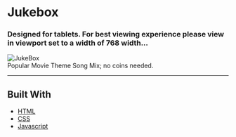 # Jukebox
### Designed for tablets. For best viewing experience please view in viewport set to a width of 768 width...
![JukeBox](https://user-images.githubusercontent.com/28759418/36216080-c5fb1e18-117b-11e8-9cab-37ff3dd9c693.png)
<br/>
Popular Movie Theme Song Mix; no coins needed.
<hr/>

## Built With

* [HTML]()
* [CSS]() 
* [Javascript]() 
